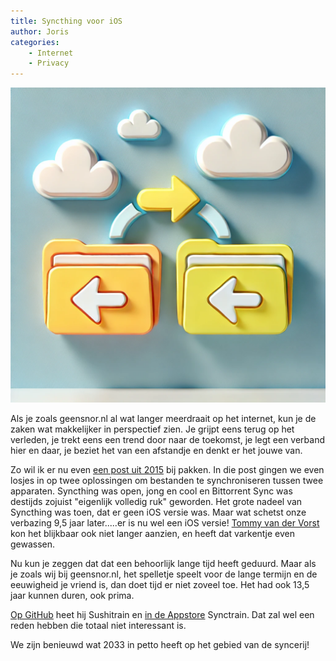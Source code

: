 ```yaml
---
title: Syncthing voor iOS
author: Joris
categories: 
    - Internet
    - Privacy
---
```


![sync ding plaatje](../assets/posts/dall-e-syncding.webp)

Als je zoals geensnor.nl al wat langer meerdraait op het internet, kun je de zaken wat makkelijker in perspectief zien. Je grijpt eens terug op het verleden, je trekt eens een trend door naar de toekomst, je legt een verband hier en daar, je beziet het van een afstandje en denkt er het jouwe van.

Zo wil ik er nu even [een post uit 2015](/bittorrent-sync-vs-syncthing) bij pakken. In die post gingen we even losjes in op twee oplossingen om bestanden te synchroniseren tussen twee apparaten. Syncthing was open, jong en cool en Bittorrent Sync was destijds zojuist "eigenlijk volledig ruk" geworden. Het grote nadeel van Syncthing was toen, dat er geen iOS versie was. Maar wat schetst onze verbazing 9,5 jaar later.....er is nu wel een iOS versie! [Tommy van der Vorst](https://github.com/pixelspark) kon het blijkbaar ook niet langer aanzien, en heeft dat varkentje even gewassen.

Nu kun je zeggen dat dat een behoorlijk lange tijd heeft geduurd. Maar als je zoals wij bij geensnor.nl, het spelletje speelt voor de lange termijn en de eeuwigheid je vriend is, dan doet tijd er niet zoveel toe. Het had ook 13,5 jaar kunnen duren, ook prima.

[Op GitHub](https://github.com/pixelspark/sushitrain) heet hij Sushitrain en [in de Appstore](https://apps.apple.com/nl/app/synctrain/id6553985316) Synctrain. Dat zal wel een reden hebben die totaal niet interessant is.

We zijn benieuwd wat 2033 in petto heeft op het gebied van de syncerij!
